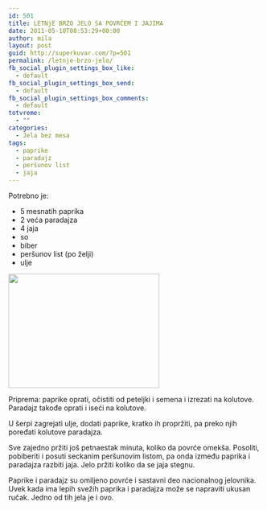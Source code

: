 ```yaml
---
id: 501
title: LETNjE BRZO JELO SA POVRĆEM I JAJIMA
date: 2011-05-10T08:53:29+00:00
author: mila
layout: post
guid: http://superkuvar.com/?p=501
permalink: /letnje-brzo-jelo/
fb_social_plugin_settings_box_like:
  - default
fb_social_plugin_settings_box_send:
  - default
fb_social_plugin_settings_box_comments:
  - default
totvreme:
  - ""
categories:
  - Jela bez mesa
tags:
  - paprike
  - paradajz
  - peršunov list
  - jaja
---
```

Potrebno je:

  * 5 mesnatih paprika
  * 2 veća paradajza
  * 4 jaja
  * so
  * biber
  * peršunov list (po želji)
  * ulje

<img class="alignnone size-medium wp-image-4415" title="Letnje brzo jelo" src="//superkuvar.com/wp-content/uploads/2011/05/Letnje-brzo-jelo-e1349070652354-300x227.jpg" alt="" width="300" height="227" /> 

Priprema: paprike oprati, očistiti od peteljki i semena i izrezati na kolutove. Paradajz takođe oprati i iseći na kolutove.

U šerpi zagrejati ulje, dodati paprike, kratko ih propržiti, pa preko njih poređati kolutove paradajza.

Sve zajedno pržiti još petnaestak minuta, koliko da povrće omekša. Posoliti, pobiberiti i posuti seckanim peršunovim listom, pa onda između paprika i paradajza razbiti jaja. Jelo pržiti koliko da se jaja stegnu.

Paprike i paradajz su omiljeno povrće i sastavni deo nacionalnog jelovnika. Uvek kada ima lepih svežih paprika i paradajza može se napraviti ukusan ručak. Jedno od tih jela je i ovo.

&nbsp;